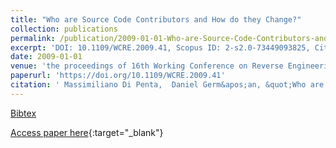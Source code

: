 ```yaml
---
title: "Who are Source Code Contributors and How do they Change?"
collection: publications
permalink: /publication/2009-01-01-Who-are-Source-Code-Contributors-and-How-do-they-Change
excerpt: 'DOI: 10.1109/WCRE.2009.41, Scopus ID: 2-s2.0-73449093825, Cited by: 12'
date: 2009-01-01
venue: 'the proceedings of 16th Working Conference on Reverse Engineering, WCRE 2009, 13-16 October 2009, Lille, France'
paperurl: 'https://doi.org/10.1109/WCRE.2009.41'
citation: ' Massimiliano Di Penta,  Daniel Germ&apos;an, &quot;Who are Source Code Contributors and How do they Change?.&quot; the proceedings of 16th Working Conference on Reverse Engineering, WCRE 2009, 13-16 October 2009, Lille, France, 2009.'
---
```

[Bibtex](https://dblp.org/rec/bib/conf/wcre/PentaG99a)

[Access paper here](https://doi.org/10.1109/WCRE.2009.41){:target="_blank"}
